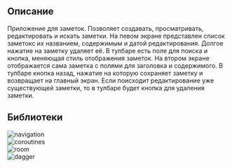 ## Описание
Приложение для заметок. Позволяет создавать, просматривать, редактировать и искать заметки. На певом экране представлен список заметокс их названием, содержимым и датой редактирования. Долгое нажатие на заметку удаляет её. В тулбаре есть поле для поиска и кнопка,
меняющая стиль отображения заметок. На втором экране отображается сама заметка с полями для заголовка и содержимого. В тулбаре кнопка назад, нажатие на которую сохраняет заметку и возвращает на главный экран. Если поисходит редактирование уже существующей
заметки, то в тулбаре будет кнопка для удаления заметки.

## Библиотеки
![navigation](https://img.shields.io/badge/viewmodel-2.8.2-blue)  
![coroutines](https://img.shields.io/badge/coroutines-1.7.3-red)  
![room](https://img.shields.io/badge/room-2.6.1-black)  
![dagger](https://img.shields.io/badge/dagger-2.51-green)   
